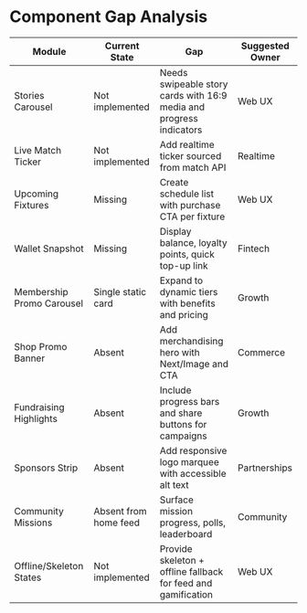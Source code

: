 # Component Gap Analysis

| Module | Current State | Gap | Suggested Owner |
| --- | --- | --- | --- |
| Stories Carousel | Not implemented | Needs swipeable story cards with 16:9 media and progress indicators | Web UX |
| Live Match Ticker | Not implemented | Add realtime ticker sourced from match API | Realtime |
| Upcoming Fixtures | Missing | Create schedule list with purchase CTA per fixture | Web UX |
| Wallet Snapshot | Missing | Display balance, loyalty points, quick top-up link | Fintech |
| Membership Promo Carousel | Single static card | Expand to dynamic tiers with benefits and pricing | Growth |
| Shop Promo Banner | Absent | Add merchandising hero with Next/Image and CTA | Commerce |
| Fundraising Highlights | Absent | Include progress bars and share buttons for campaigns | Growth |
| Sponsors Strip | Absent | Add responsive logo marquee with accessible alt text | Partnerships |
| Community Missions | Absent from home feed | Surface mission progress, polls, leaderboard | Community |
| Offline/Skeleton States | Not implemented | Provide skeleton + offline fallback for feed and gamification | Web UX |
